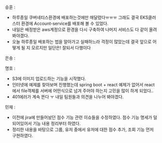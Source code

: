 승훈 :
- 하루종일 쿠버네티스환경에 배포하는것에만 매달렸다ㅠㅠㅠ 그래도 결국 EKS클러스터 환경에 Account-service를 배포해 볼 수 있었다.
- 내일은 배정받은 aws계정으로 환경을 다시 구축하여 나머지 서비스도 다 같이 올려봐야겠다.
- 오늘 하루종일 배포하는 법을 알아가고 실패하느라 걱정이 많았는데 결국 앞으로 어떻게 될 지 모르지만 일단은! 잘되서 다행이다

은송 :

명호 :  
- S3에 이미지 업로드하는 기능을 시작했다.
- 인터넷에 예제를 찾아보며 진행했는데 spring boot + react 예제가 없어서 react에서 file객체를 서버에 어떤식으로 넘겨 주어야 하는지 고민을 많이 하게 되었다..
- 401에러가 계속 뜬다 ㅜ 내일 팀원들과 의견을 나누어 봐야겠다.

민재 :
- 이전에 jira에 만들어놨던 점수 기능 관련 이슈들을 수정하였다. 점수 기능 명세가 덜 되어있어서 기능 내용 정리부터 하였다.
- 정리한 내용을 바탕으로 그룹, 유저 중에서 유저에 대한 점수 추가, 조회 기능 먼저 구현하였다.
